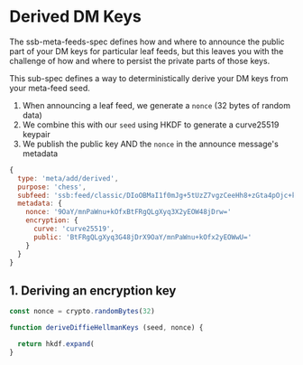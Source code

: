 # Derived DM Keys

The ssb-meta-feeds-spec defines how and where to announce the public part of your DM keys
for particular leaf feeds, but this leaves you with the challenge of how and where to persist
the private parts of those keys.

This sub-spec defines a way to deterministically derive your DM keys from your meta-feed seed.

1. When announcing a leaf feed, we generate a `nonce` (32 bytes of random data)
2. We combine this with our `seed` using HKDF to generate a curve25519 keypair
3. We publish the public key AND the `nonce` in the announce message's metadata
  ```js
  {
    type: 'meta/add/derived',
    purpose: 'chess',
    subfeed: 'ssb:feed/classic/DIoOBMaI1f0mJg+5tUzZ7vgzCeeHh8+zGta4pOjc+k0='
    metadata: {
      nonce: '9OaY/mnPaWnu+kOfxBtFRgQLgXyq3X2yEOW48jDrw='
      encryption: {
        curve: 'curve25519',
        public: 'BtFRgQLgXyq3G48jDrX9OaY/mnPaWnu+kOfx2yEOWwU='
      }
    }
  }
  ```

## 1. Deriving an encryption key

```js
const nonce = crypto.randomBytes(32)

function deriveDiffieHellmanKeys (seed, nonce) {

  return hkdf.expand(
}
```


